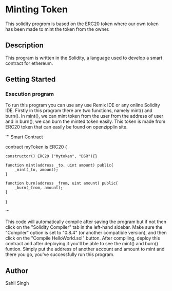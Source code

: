 # Minting Token

This solidity progrom is based on the ERC20 token where our own token has been made to mint the token from the owner.

## Description

This program is written in the Solidity, a language used to develop a smart contract for ethereum.

## Getting Started

### Execution program 

To run this program you can use any use Remix IDE or any online Solidity IDE. Firstly in this program there are two functions, namely mint() and burn(). In mint(), we can mint token from the user from the address of user and in burn(), we can burn the minted token easily. This token is made from ERC20 token that can easily be found on openzipplin site.

'''
Smart Contract


contract myToken is ERC20 {

    constructor() ERC20 ("Mytoken", "DSR"){}

    function mint(address _to, uint amount) public{
        _mint(_to, amount);
    }

    function burn(address _from, uint amount) public{
        _burn(_from, amount);
    }
}


'''

This code will automatically compile after saving the program but if not then click on the "Solidity Compiler" tab in the left-hand sidebar. Make sure the "Compiler" option is set to "0.8.4" (or another compatible version), and then click on the "Compile HelloWorld.sol" button. After compiling, deploy this contract and after deploying it you'll be able to see the mint() and burn() funtion. Simply put the address of another account and amount to mint and there you go, you've successfully run this program.

## Author

Sahil Singh
